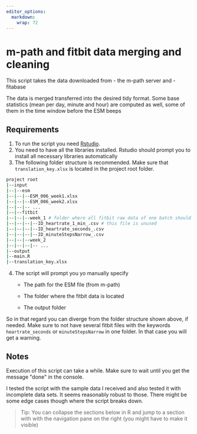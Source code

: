 ```yaml
---
editor_options: 
  markdown: 
    wrap: 72
---
```


# m-path and fitbit data merging and cleaning

This script takes the data downloaded from - the m-path server and -
fitabase

The data is merged transferred into the desired tidy format. Some base
statistics (mean per day, minute and hour) are computed as well, some of
them in the time window before the ESM beeps

## Requirements

1.  To run the script you need
    [Rstudio](https://posit.co/download/rstudio-desktop/).
2.  You need to have all the libraries installed. Rstudio should prompt
    you to install all necessary libraries automatically
3.  The following folder structure is recommended. Make sure that
    `translation_key.xlsx` is located in the project root folder.

``` bash
project root
|--input
|--|--esm
|--|--|--ESM_006_week1.xlsx
|--|--|--ESM_006_week2.xlsx
|--|--|-- ...
|--|--fitbit
|--|--|--week_1 # folder where all fitbit raw data of one batch should be located
|--|--|--|--ID_heartrate_1_min_.csv # this file is unused
|--|--|--|--ID_heartrate_seconds_.csv
|--|--|--|--ID_minuteStepsNarrow_.csv
|--|--|--week_2
|--|--|--|-- ...
|--output
|--main.R
|--translation_key.xlsx
```

4.  The script will prompt you yo manually specify
    -   The path for the ESM file (from m-path)

    -   The folder where the fitbit data is located

    -   The output folder

So in that regard you can diverge from the folder structure shown above,
if needed. Make sure to not have several fitbit files with the keywords
`heartrate_seconds` or `minuteStepsNarrow` in one folder. In that case
you will get a warning.

## Notes

Execution of this script can take a while. Make sure to wait until you
get the message "done" in the console.

I tested the script with the sample data I received and also tested it
with incomplete data sets. It seems reasonably robust to those. There
might be some edge cases though where the script breaks down.

> Tip: You can collapse the sections below in R and jump to a section
> with with the navigation pane on the right (you might have to make it
> visible)
